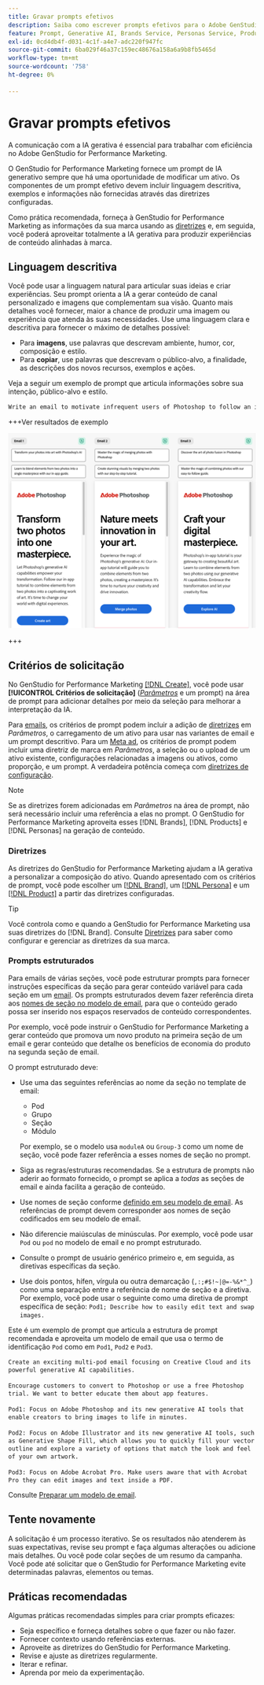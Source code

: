 ```yaml
---
title: Gravar prompts efetivos
description: Saiba como escrever prompts efetivos para o Adobe GenStudio for Performance Marketing.
feature: Prompt, Generative AI, Brands Service, Personas Service, Products Service, Guidelines
exl-id: 0cd4db4f-d031-4c1f-a4e7-adc220f947fc
source-git-commit: 6ba029f46a37c159ec48676a158a6a9b8fb5465d
workflow-type: tm+mt
source-wordcount: '758'
ht-degree: 0%

---
```


# Gravar prompts efetivos

A comunicação com a IA gerativa é essencial para trabalhar com eficiência no Adobe GenStudio for Performance Marketing.

O GenStudio for Performance Marketing fornece um prompt de IA generativo sempre que há uma oportunidade de modificar um ativo. Os componentes de um prompt efetivo devem incluir linguagem descritiva, exemplos e informações não fornecidas através das diretrizes configuradas.

Como prática recomendada, forneça à GenStudio for Performance Marketing as informações da sua marca usando as [diretrizes](/help/user-guide/guidelines/overview.md) e, em seguida, você poderá aproveitar totalmente a IA gerativa para produzir experiências de conteúdo alinhadas à marca.

## Linguagem descritiva

Você pode usar a linguagem natural para articular suas ideias e criar experiências. Seu prompt orienta a IA a gerar conteúdo de canal personalizado e imagens que complementam sua visão. Quanto mais detalhes você fornecer, maior a chance de produzir uma imagem ou experiência que atenda às suas necessidades. Use uma linguagem clara e descritiva para fornecer o máximo de detalhes possível:

- Para **imagens**, use palavras que descrevam ambiente, humor, cor, composição e estilo.
- Para **copiar**, use palavras que descrevam o público-alvo, a finalidade, as descrições dos novos recursos, exemplos e ações.

Veja a seguir um exemplo de prompt que articula informações sobre sua intenção, público-alvo e estilo.

```bash
Write an email to motivate infrequent users of Photoshop to follow an in-app tutorial that teaches them to combine elements of two photos into a beautiful work of art. Highlight the generative AI capabilities of Photoshop and use references to natural imagery.
```

+++Ver resultados de exemplo

![três emails gerados](/help/assets/sample-email.png)

+++

## Critérios de solicitação

No GenStudio for Performance Marketing [[!DNL Create]](/help/user-guide/create/overview.md), você pode usar **[!UICONTROL Critérios de solicitação]** ([_Parâmetros_](/help/user-guide/create/overview.md#parameters) e um prompt) na área de prompt para adicionar detalhes por meio da seleção para melhorar a interpretação da IA.

Para [emails](/help/user-guide/create/email-experiences.md), os critérios de prompt podem incluir a adição de [diretrizes](/help/user-guide/guidelines/overview.md) em _Parâmetros_, o carregamento de um ativo para usar nas variantes de email e um prompt descritivo. Para um [Meta ad](/help/tutorials/create-meta-ad.md), os critérios de prompt podem incluir uma diretriz de marca em _Parâmetros_, a seleção ou o upload de um ativo existente, configurações relacionadas a imagens ou ativos, como proporção, e um prompt. A verdadeira potência começa com [diretrizes de configuração](/help/user-guide/guidelines/add-guidelines.md).

>[!NOTE]
>
>Se as diretrizes forem adicionadas em _Parâmetros_ na área de prompt, não será necessário incluir uma referência a elas no prompt. O GenStudio for Performance Marketing aproveita esses [!DNL Brands], [!DNL Products] e [!DNL Personas] na geração de conteúdo.

### Diretrizes

As diretrizes do GenStudio for Performance Marketing ajudam a IA gerativa a personalizar a composição do ativo. Quando apresentado com os critérios de prompt, você pode escolher um [[!DNL Brand]](/help/user-guide/guidelines/brands.md), um [[!DNL Persona]](/help/user-guide/guidelines/personas.md) e um [[!DNL Product]](/help/user-guide/guidelines/products.md) a partir das diretrizes configuradas.

>[!TIP]
>
>Você controla como e quando a GenStudio for Performance Marketing usa suas diretrizes do [!DNL Brand]. Consulte [Diretrizes](/help/user-guide/guidelines/overview.md) para saber como configurar e gerenciar as diretrizes da sua marca.

### Prompts estruturados

Para emails de várias seções, você pode estruturar prompts para fornecer instruções específicas da seção para gerar conteúdo variável para cada seção em um [email](/help/user-guide/create/email-experiences.md). Os prompts estruturados devem fazer referência direta aos [nomes de seção no modelo de email](/help/user-guide/content/email-template.md#multi-section-emails), para que o conteúdo gerado possa ser inserido nos espaços reservados de conteúdo correspondentes.

Por exemplo, você pode instruir o GenStudio for Performance Marketing a gerar conteúdo que promova um novo produto na primeira seção de um email e gerar conteúdo que detalhe os benefícios de economia do produto na segunda seção de email.

O prompt estruturado deve:

- Use uma das seguintes referências ao nome da seção no template de email:
   - Pod
   - Grupo
   - Seção
   - Módulo

  Por exemplo, se o modelo usa `moduleA` ou `Group-3` como um nome de seção, você pode fazer referência a esses nomes de seção no prompt.

- Siga as regras/estruturas recomendadas. Se a estrutura de prompts não aderir ao formato fornecido, o prompt se aplica a *todas* as seções de email e ainda facilita a geração de conteúdo.
- Use nomes de seção conforme [definido em seu modelo de email](/help/user-guide/content/email-template.md#code-an-email-template). As referências de prompt devem corresponder aos nomes de seção codificados em seu modelo de email.
- Não diferencie maiúsculas de minúsculas. Por exemplo, você pode usar `Pod` ou `pod` no modelo de email e no prompt estruturado.
- Consulte o prompt de usuário genérico primeiro e, em seguida, as diretivas específicas da seção.
- Use dois pontos, hífen, vírgula ou outra demarcação (`,:;#$!~|@=-%&*^_`) como uma separação entre a referência de nome de seção e a diretiva. Por exemplo, você pode usar o seguinte como uma diretiva de prompt específica de seção: `Pod1; Describe how to easily edit text and swap images.`

Este é um exemplo de prompt que articula a estrutura de prompt recomendada e aproveita um modelo de email que usa o termo de identificação `Pod` como em `Pod1`, `Pod2` e `Pod3`.

```properties
Create an exciting multi-pod email focusing on Creative Cloud and its powerful generative AI capabilities.

Encourage customers to convert to Photoshop or use a free Photoshop trial. We want to better educate them about app features.

Pod1: Focus on Adobe Photoshop and its new generative AI tools that enable creators to bring images to life in minutes.

Pod2: Focus on Adobe Illustrator and its new generative AI tools, such as Generative Shape Fill, which allows you to quickly fill your vector outline and explore a variety of options that match the look and feel of your own artwork.

Pod3: Focus on Adobe Acrobat Pro. Make users aware that with Acrobat Pro they can edit images and text inside a PDF.
```

Consulte [Preparar um modelo de email](/help/user-guide/content/email-template.md#code-an-email-template).

## Tente novamente

A solicitação é um processo iterativo. Se os resultados não atenderem às suas expectativas, revise seu prompt e faça algumas alterações ou adicione mais detalhes. Ou você pode colar seções de um resumo da campanha. Você pode até solicitar que o GenStudio for Performance Marketing evite determinadas palavras, elementos ou temas.

## Práticas recomendadas

Algumas práticas recomendadas simples para criar prompts eficazes:

- Seja específico e forneça detalhes sobre o que fazer ou não fazer.
- Fornecer contexto usando referências externas.
- Aproveite as diretrizes do GenStudio for Performance Marketing.
- Revise e ajuste as diretrizes regularmente.
- Iterar e refinar.
- Aprenda por meio da experimentação.
